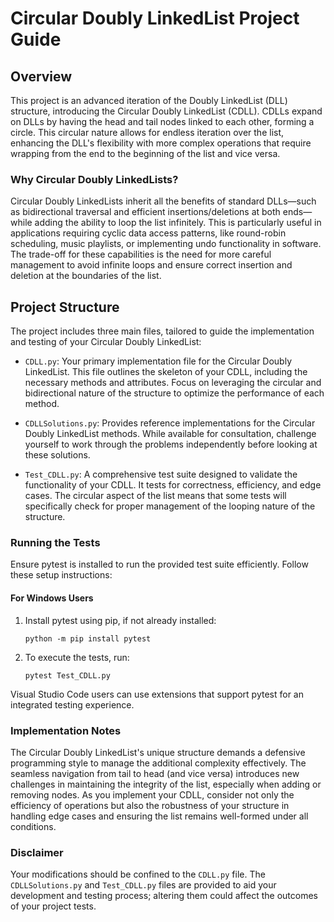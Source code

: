 # Circular Doubly LinkedList Project Guide

## Overview

This project is an advanced iteration of the Doubly LinkedList (DLL) structure, introducing the Circular Doubly LinkedList (CDLL). CDLLs expand on DLLs by having the head and tail nodes linked to each other, forming a circle. This circular nature allows for endless iteration over the list, enhancing the DLL's flexibility with more complex operations that require wrapping from the end to the beginning of the list and vice versa.

### Why Circular Doubly LinkedLists?

Circular Doubly LinkedLists inherit all the benefits of standard DLLs—such as bidirectional traversal and efficient insertions/deletions at both ends—while adding the ability to loop the list infinitely. This is particularly useful in applications requiring cyclic data access patterns, like round-robin scheduling, music playlists, or implementing undo functionality in software. The trade-off for these capabilities is the need for more careful management to avoid infinite loops and ensure correct insertion and deletion at the boundaries of the list.

## Project Structure

The project includes three main files, tailored to guide the implementation and testing of your Circular Doubly LinkedList:

- `CDLL.py`: Your primary implementation file for the Circular Doubly LinkedList. This file outlines the skeleton of your CDLL, including the necessary methods and attributes. Focus on leveraging the circular and bidirectional nature of the structure to optimize the performance of each method.

- `CDLLSolutions.py`: Provides reference implementations for the Circular Doubly LinkedList methods. While available for consultation, challenge yourself to work through the problems independently before looking at these solutions.

- `Test_CDLL.py`: A comprehensive test suite designed to validate the functionality of your CDLL. It tests for correctness, efficiency, and edge cases. The circular aspect of the list means that some tests will specifically check for proper management of the looping nature of the structure.

### Running the Tests

Ensure pytest is installed to run the provided test suite efficiently. Follow these setup instructions:

#### For Windows Users

1. Install pytest using pip, if not already installed:
    ```
    python -m pip install pytest
    ```

2. To execute the tests, run:
    ```
    pytest Test_CDLL.py
    ```

Visual Studio Code users can use extensions that support pytest for an integrated testing experience.

### Implementation Notes

The Circular Doubly LinkedList's unique structure demands a defensive programming style to manage the additional complexity effectively. The seamless navigation from tail to head (and vice versa) introduces new challenges in maintaining the integrity of the list, especially when adding or removing nodes. As you implement your CDLL, consider not only the efficiency of operations but also the robustness of your structure in handling edge cases and ensuring the list remains well-formed under all conditions.

### Disclaimer

Your modifications should be confined to the `CDLL.py` file. The `CDLLSolutions.py` and `Test_CDLL.py` files are provided to aid your development and testing process; altering them could affect the outcomes of your project tests.
